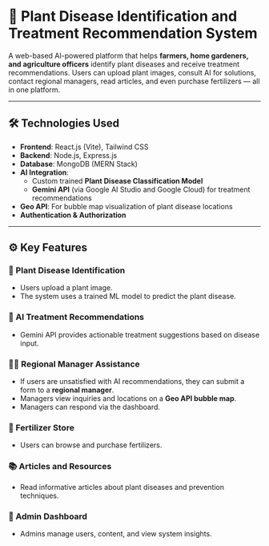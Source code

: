 # 🌿 Plant Disease Identification and Treatment Recommendation System

A web-based AI-powered platform that helps **farmers, home gardeners, and agriculture officers** identify plant diseases and receive treatment recommendations. Users can upload plant images, consult AI for solutions, contact regional managers, read articles, and even purchase fertilizers — all in one platform.

---

## 🛠️ Technologies Used

- **Frontend**: React.js (Vite), Tailwind CSS
- **Backend**: Node.js, Express.js
- **Database**: MongoDB (MERN Stack)
- **AI Integration**:
  - Custom trained **Plant Disease Classification Model**
  - **Gemini API** (via Google AI Studio and Google Cloud) for treatment recommendations
- **Geo API**: For bubble map visualization of plant disease locations
- **Authentication & Authorization**

---

## ⚙️ Key Features

### 🌱 Plant Disease Identification
- Users upload a plant image.
- The system uses a trained ML model to predict the plant disease.

### 🤖 AI Treatment Recommendations
- Gemini API provides actionable treatment suggestions based on disease input.

### 🧑‍💼 Regional Manager Assistance
- If users are unsatisfied with AI recommendations, they can submit a form to a **regional manager**.
- Managers view inquiries and locations on a **Geo API bubble map**.
- Managers can respond via the dashboard.

### 🧪 Fertilizer Store
- Users can browse and purchase fertilizers.

### 📚 Articles and Resources
- Read informative articles about plant diseases and prevention techniques.

### 🔐 Admin Dashboard
- Admins manage users, content, and view system insights.
